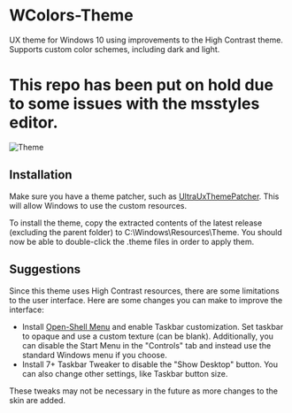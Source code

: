 # WColors-Theme
UX theme for Windows 10 using improvements to the High Contrast theme. Supports custom color schemes, including dark and light.

# This repo has been put on hold due to some issues with the msstyles editor. 

![Theme](https://user-images.githubusercontent.com/61938331/103427446-1d5d6a80-4b8f-11eb-9b94-8f34f1a3142f.png)

## Installation
Make sure you have a theme patcher, such as [UltraUxThemePatcher](https://mhoefs.eu/software_uxtheme.php?ref=syssel&lang=en). This will allow Windows to use the custom resources.

To install the theme, copy the extracted contents of the latest release (excluding the parent folder) to C:\Windows\Resources\Theme. You should now be able to double-click the .theme files in order to apply them. 

## Suggestions

Since this theme uses High Contrast resources, there are some limitations to the user interface. Here are some changes you can make to improve the interface:
 - Install [Open-Shell Menu](https://github.com/Open-Shell/Open-Shell-Menu) and enable Taskbar customization. Set taskbar to opaque and use a custom texture (can be blank). Additionally, you can disable the Start Menu in the "Controls" tab and instead use the standard Windows menu if you choose.
 - Install 7+ Taskbar Tweaker to disable the "Show Desktop" button. You can also change other settings, like Taskbar button size.
 
 These tweaks may not be necessary in the future as more changes to the skin are added.
